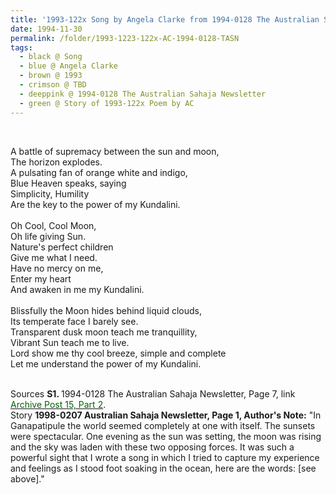 ```yaml
---
title: '1993-122x Song by Angela Clarke from 1994-0128 The Australian Sahaja Newsletter, Page 7'
date: 1994-11-30
permalink: /folder/1993-1223-122x-AC-1994-0128-TASN
tags:
  - black @ Song
  - blue @ Angela Clarke
  - brown @ 1993
  - crimson @ TBD
  - deeppink @ 1994-0128 The Australian Sahaja Newsletter
  - green @ Story of 1993-122x Poem by AC
---
```

  
<br>

<p>
A battle of supremacy between the sun and moon,<br>
The horizon  explodes.<br>
A pulsating fan of orange white and indigo,<br>
Blue Heaven speaks, saying<br>
Simplicity, Humility<br>
Are the key to the power of my Kundalini.<br> 
<br>
Oh Cool, Cool Moon,<br>
Oh life giving Sun.<br>
Nature's perfect children<br>
Give me what I need.<br>
Have no mercy on me,<br>
Enter my heart<br>
And awaken in me my Kundalini.<br>
<br>
Blissfully the Moon hides behind liquid clouds,<br>
Its temperate face I barely see.<br>
Transparent dusk moon teach me tranquillity,<br>
Vibrant Sun teach me to live.<br>
Lord show me thy cool breeze, simple and complete<br>
Let me understand the power of my Kundalini.<br>
</p>

<br>

<wave-list>
<list-title color="DarkSeaGreen" width="55">Sources</list-title>
  <list-item color="BlanchedAlmond"  width="280"><b>S1. </b> 1994-0128 The Australian Sahaja Newsletter, Page 7, link </font> <a href="https://seven-teams.github.io/archives/2023/1007"><font color="DarkGreen">Archive Post 15, Part 2</font></a>.</list-item>
</wave-list>

<br>

<wave-list>
<list-title color="DarkSeaGreen" width="40">Story</list-title>
  <list-item color="BlanchedAlmond"  width="280"><b>1998-0207 Australian Sahaja Newsletter, Page 1, Author's Note:</b> "In Ganapatipule the world seemed completely at one with itself. The sunsets were spectacular. One evening as the sun was setting, the moon was rising and the sky was laden with these two opposing forces. It was such a powerful sight that I wrote a song in which I tried to capture my experience and feelings as I stood foot soaking in the ocean, here are the words: [see above]."</list-item>
</wave-list>
